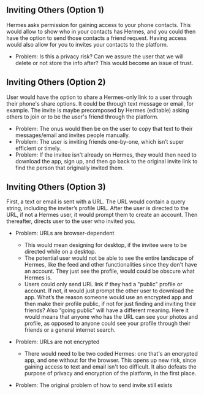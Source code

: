 ## Inviting Others (Option 1) ##

Hermes asks permission for gaining access to your phone contacts. This would allow to show who in your contacts has Hermes, and you could then have the option to send those contacts a friend request. Having access would also allow for you to invites your contacts to the platform.

- Problem: Is this a privacy risk? Can we assure the user that we will delete or not store the info after? This would become an issue of trust.


## Inviting Others (Option 2) ##

User would have the option to share a Hermes-only link to a user through their phone's share options. It could be through text message or email, for example. The invite is maybe precomposed by Hermes (editable) asking others to join or to be the user's friend through the platform. 
- Problem: The onus would then be on the user to copy that text to their messages/email and invites people manually.
- Problem: The user is inviting friends one-by-one, which isn’t super efficient or timely.
- Problem: If the invitee isn't already on Hermes, they would then need to download the app, sign up, and then go back to the original invite link to find the person that originally invited them.

## Inviting Others (Option 3) ##

First, a text or email is sent with a URL. The URL would contain a query string, including the inviter’s profile URL. After the user is directed to the URL, if not a Hermes user, it would prompt them to create an account. Then thereafter, directs user to the user who invited you.

- Problem: URLs are browser-dependent
  - This would mean designing for desktop, if the invitee were to be directed while on a desktop.
  - The potential user would not be able to see the entire landscape of Hermes, like the feed and other functionalities since they don't have an account. They just see the profile, would could be obscure what Hermes is.
  - Users could only send URL link if they had a "public" profile or account. If not, it would just prompt the other user to download the app.
    What’s the reason someone would use an encrypted app and then make their profile public, if not for just finding and inviting their friends?
    Also “going public” will have a different meaning. Here it would means that anyone who has the URL can see your photos and profile, as opposed to anyone could see your profile through their friends or a general internet search.

- Problem: URLs are not encrypted
   - There would need to be two coded Hermes: one that's an encrypted app, and one without for the browser. This opens up new risk, since gaining access to text and email isn't too difficult. It also defeats the purpose of privacy and encryption of the platform, in the first place.

- Problem: The original problem of how to send invite still exists

